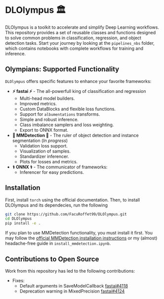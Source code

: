 # DLOlympus 🏛️

DLOlympus is a toolkit to accelerate and simplify Deep Learning workflows. This repository provides a set of reusable classes and functions designed to solve common problems in classification, regression, and object detection tasks. Start your journey by looking at the `pipelines_nbs` folder, which contains notebooks with complete workflows for training and inference.


## Olympians: Supported Functionality

`DLOlympus` offers specific features to enhance your favorite frameworks:

* **⚡ fastai ⚡** - The all-powerfull king of classification and regression
    * Multi-head model builders.
    * Improved metrics.
    * Custom DataBlocks and flexible loss functions.
    * Support for `albumentations` transforms.
    * Simple and robust inference.
    * Class imbalance samplers and loss weighting.
    * Export to ONNX format.
* **🔱 MMDetection 🔱** - The ruler of object detection and instance segmentation (*In progress*)
    * Validation loss support.
    * Visualization of samples.
    * Standardizer inferencer.
    * Plots for losses and metrics.
* **⚕️ ONNX ⚕️** - The communicator of frameworks:
    * Inferencer for easy predictions.


## Installation

First, install `torch` using the official documentation. Then, to install DLOlympus and its dependecies, run the following

```bash
git clone https://github.com/FacuRoffet99/DLOlympus.git
cd DLOlympus
pip install -e .
```

If you plan to use MMDetection functionality, you must install it first. You may follow the [official MMDetection installation instructions](https://mmdetection.readthedocs.io/en/latest/get_started.html) or my (almost) headache-free guide in `install_mmdetection.ipynb`.


## Contributions to Open Source

Work from this repository has led to the following contributions:
* Fixes:
    * Default arguments in SaveModelCallback [fastai#4118](https://github.com/fastai/fastai/pull/4118)
    * Deprecation warning in MixedPrecision [fastai#4124](https://github.com/fastai/fastai/pull/4124)